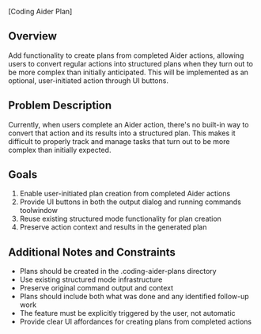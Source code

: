 [Coding Aider Plan]

## Overview
Add functionality to create plans from completed Aider actions, allowing users to convert regular actions into structured plans when they turn out to be more complex than initially anticipated. This will be implemented as an optional, user-initiated action through UI buttons.

## Problem Description
Currently, when users complete an Aider action, there's no built-in way to convert that action and its results into a structured plan. This makes it difficult to properly track and manage tasks that turn out to be more complex than initially expected.

## Goals
1. Enable user-initiated plan creation from completed Aider actions
2. Provide UI buttons in both the output dialog and running commands toolwindow
3. Reuse existing structured mode functionality for plan creation
4. Preserve action context and results in the generated plan

## Additional Notes and Constraints
- Plans should be created in the .coding-aider-plans directory
- Use existing structured mode infrastructure
- Preserve original command output and context
- Plans should include both what was done and any identified follow-up work
- The feature must be explicitly triggered by the user, not automatic
- Provide clear UI affordances for creating plans from completed actions
